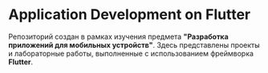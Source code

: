 # Application Development on Flutter

Репозиторий создан в рамках изучения предмета **"Разработка приложений для мобильных устройств"**. Здесь представлены проекты и лабораторные работы, выполненные с использованием фреймворка **Flutter**.
